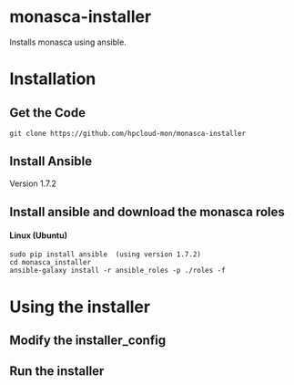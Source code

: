 monasca-installer
=================

Installs monasca using ansible.

# Installation

## Get the Code

```
git clone https://github.com/hpcloud-mon/monasca-installer
```

## Install Ansible
Version 1.7.2

## Install ansible and download the monasca roles
#### Linux (Ubuntu)
```
sudo pip install ansible  (using version 1.7.2)
cd monasca_installer
ansible-galaxy install -r ansible_roles -p ./roles -f
```

# Using the installer

## Modify the installer_config

## Run the installer 
